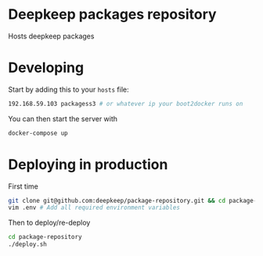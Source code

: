 # Deepkeep packages repository

Hosts deepkeep packages

# Developing

Start by adding this to your `hosts` file:

```bash
192.168.59.103 packagess3 # or whatever ip your boot2docker runs on
```

You can then start the server with

```bash
docker-compose up
```

# Deploying in production

First time
```bash
git clone git@github.com:deepkeep/package-repository.git && cd package-repository
vim .env # Add all required environment variables
```

Then to deploy/re-deploy
```bash
cd package-repository
./deploy.sh
```
